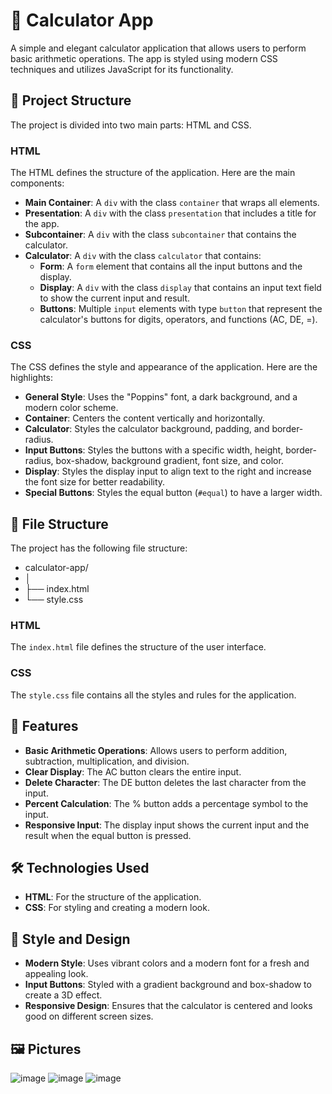# 🧮 Calculator App

A simple and elegant calculator application that allows users to perform basic arithmetic operations. The app is styled using modern CSS techniques and utilizes JavaScript for its functionality.

## 📄 Project Structure

The project is divided into two main parts: HTML and CSS.

### HTML

The HTML defines the structure of the application. Here are the main components:

-   **Main Container**: A `div` with the class `container` that wraps all elements.
-   **Presentation**: A `div` with the class `presentation` that includes a title for the app.
-   **Subcontainer**: A `div` with the class `subcontainer` that contains the calculator.
-   **Calculator**: A `div` with the class `calculator` that contains:
    -   **Form**: A `form` element that contains all the input buttons and the display.
    -   **Display**: A `div` with the class `display` that contains an input text field to show the current input and result.
    -   **Buttons**: Multiple `input` elements with type `button` that represent the calculator's buttons for digits, operators, and functions (AC, DE, =).

### CSS

The CSS defines the style and appearance of the application. Here are the highlights:

-   **General Style**: Uses the "Poppins" font, a dark background, and a modern color scheme.
-   **Container**: Centers the content vertically and horizontally.
-   **Calculator**: Styles the calculator background, padding, and border-radius.
-   **Input Buttons**: Styles the buttons with a specific width, height, border-radius, box-shadow, background gradient, font size, and color.
-   **Display**: Styles the display input to align text to the right and increase the font size for better readability.
-   **Special Buttons**: Styles the equal button (`#equal`) to have a larger width.

## 📂 File Structure

The project has the following file structure:
- calculator-app/
- │ 
- ├── index.html
- └── style.css
  
### HTML

The `index.html` file defines the structure of the user interface.

### CSS

The `style.css` file contains all the styles and rules for the application.

## 🚀 Features

-   **Basic Arithmetic Operations**: Allows users to perform addition, subtraction, multiplication, and division.
-   **Clear Display**: The AC button clears the entire input.
-   **Delete Character**: The DE button deletes the last character from the input.
-   **Percent Calculation**: The % button adds a percentage symbol to the input.
-   **Responsive Input**: The display input shows the current input and the result when the equal button is pressed.

## 🛠️ Technologies Used

-   **HTML**: For the structure of the application.
-   **CSS**: For styling and creating a modern look.

## 🎨 Style and Design

-   **Modern Style**: Uses vibrant colors and a modern font for a fresh and appealing look.
-   **Input Buttons**: Styled with a gradient background and box-shadow to create a 3D effect.
-   **Responsive Design**: Ensures that the calculator is centered and looks good on different screen sizes.

## 🖼 Pictures
![image](https://github.com/LuVaAcAn/Calculator-App/assets/107821071/94aa04ec-4484-4923-b64e-35569e0ffb31)
![image](https://github.com/LuVaAcAn/Calculator-App/assets/107821071/79b51f3b-e720-49d0-a53e-5bdf596d72d0)
![image](https://github.com/LuVaAcAn/Calculator-App/assets/107821071/442a83a9-534f-4c2d-8146-9add898ffd85)


